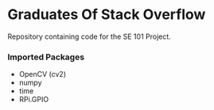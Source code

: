 # Graduates Of Stack Overflow

Repository containing code for the SE 101 Project. 

### Imported Packages
- OpenCV (cv2)
- numpy 
- time
- RPi.GPIO 